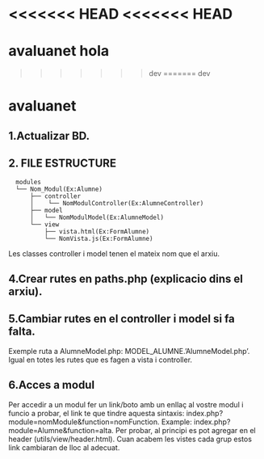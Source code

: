 <<<<<<< HEAD
<<<<<<< HEAD
=======
# avaluanet hola
>>>>>>> dev
=======
>>>>>>> dev
# avaluanet
## 1.Actualizar BD.
## 2. FILE ESTRUCTURE
```
  modules
  └── Nom_Modul(Ex:Alumne)
      ├── controller
      │    └── NomModulController(Ex:AlumneController)
      ├── model
      │   └── NomModulModel(Ex:AlumneModel)
      └── view
          ├── vista.html(Ex:FormAlumne)
          └── NomVista.js(Ex:FormAlumne)
```
 
Les classes controller i model tenen el mateix nom que el arxiu.
## 4.Crear rutes en paths.php (explicacio dins el arxiu).
## 5.Cambiar rutes en el controller i model si fa falta.
Exemple ruta a AlumneModel.php: MODEL_ALUMNE.’AlumneModel.php’. 
Igual en totes les rutes que es fagen a vista i controller.
## 6.Acces a modul
Per accedir a un modul fer un link/boto amb un enllaç al vostre modul i funcio a probar, el link te que tindre aquesta sintaxis: index.php?module=nomModule&function=nomFunction. Example: index.php?module=Alumne&function=alta.
Per probar, al principi es pot agregar en el header (utils/view/header.html). Cuan acabem les vistes cada grup estos link cambiaran de lloc al adecuat.
